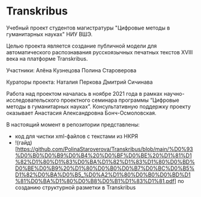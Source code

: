 # Transkribus

Учебный проект студентов магистратуры "Цифровые методы в гуманитарных науках" НИУ ВШЭ.

Целью проекта является создание публичной модели для автоматического распознавания русскоязычных печатных текстов XVIII века на платформе Transkribus.

Участники:
Алёна Кузнецова
Полина Староверова 

Кураторы проекта:
Наталия Перкова
Дмитрий Сичинава

Работа над проектом началась в ноябре 2021 года в рамках научно-исследовательского проектного семинара программы “Цифровые методы в гуманитарных науках”. Консультативную поддержку проекту оказывает Анастасия Александровна Бонч-Осмоловская.

В настоящий момент в репозитории представлены:

+ код для чистки xml-файлов с текстами из НКРЯ
+ !(гайд)[https://github.com/PolinaStaroverova/Transkribus/blob/main/%D0%93%D0%B0%D0%B9%D0%B4%20%D0%BF%D0%BE%20%D1%81%D1%82%D1%80%D1%83%D0%BA%D1%82%D1%83%D1%80%D0%BD%D0%BE%D0%B9%20%D1%80%D0%B0%D0%B7%D0%BC%D0%B5%D1%82%D0%BA%D0%B5_%D0%A2%D1%80%D0%B0%D0%BD%D1%81%D0%BA%D1%80%D0%B8%D0%B1%D1%83%D1%81.pdf] по созданию структурной разметки в Transkribus
